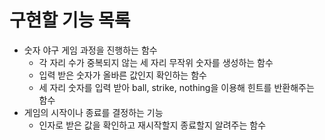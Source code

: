 # 구현할 기능 목록

- 숫자 야구 게임 과정을 진행하는 함수
    - 각 자리 수가 중복되지 않는 세 자리 무작위 숫자를 생성하는 함수
    - 입력 받은 숫자가 올바른 값인지 확인하는 함수
    - 세 자리 숫자를 입력 받아 ball, strike, nothing을 이용해 힌트를 반환해주는 함수
- 게임의 시작이나 종료를 결정하는 기능
    - 인자로 받은 값을 확인하고 재시작할지 종료할지 알려주는 함수